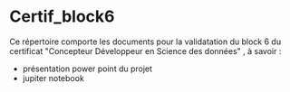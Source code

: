 # Certif_block6

Ce répertoire comporte les documents pour la validatation du block 6 du certificat "Concepteur Développeur en Science des données"  , à savoir :
  - présentation power point du projet
  - jupiter notebook
